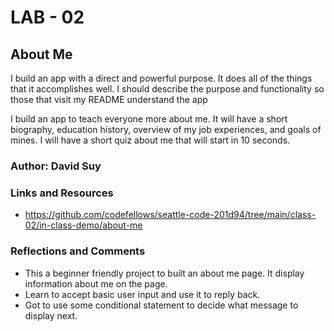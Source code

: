 # LAB - 02

## About Me

I build an app with a direct and powerful purpose. It does all of the things that it accomplishes well. I should describe the purpose and functionality so those that visit my README understand the app

I build an app to teach everyone more about me. It will have a short biography, education history, overview of my job experiences, and goals of mines. I will have a short quiz about me that will start in 10 seconds.

### Author: David Suy

### Links and Resources
* https://github.com/codefellows/seattle-code-201d94/tree/main/class-02/in-class-demo/about-me

### Reflections and Comments
* This a beginner friendly project to built an about me page. It display information about me on the page.
* Learn to accept basic user input and use it to reply back.
* Got to use some conditional statement to decide what message to display next.